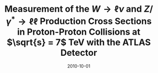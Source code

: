 ---
title: "Measurement of the $W \\to \\ell\\nu$ and $Z/\\gamma^* \\to \\ell\\ell$ Production Cross Sections in Proton-Proton Collisions at $\\sqrt{s} = 7$ TeV with the ATLAS Detector"
date: 2010-10-01
venue: JHEP 12 (2010) 060
link: https://doi.org/10.1007/JHEP12(2010)060
inspire_id: 872570
authors: ATLAS Collaboration
---